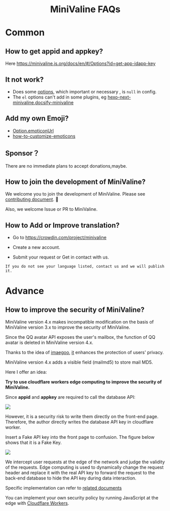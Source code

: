 # <div align="center">MiniValine FAQs</div>

# Common

## How to get appid and appkey?

Here  <https://minivaline.js.org/docs/en/#/Options?id=get-app-idapp-key>



## It not work?

+ Does some [options](https://minivaline.js.org/docs/en/#/Options), which important or necessary , is `null` in config.
+ The `el` options can't add in some plugins, eg [hexo-next-minivaline](https://github.com/MiniValine/hexo-next-minivaline),[docsify-minivaline](https://github.com/MiniValine/docsify-minivaline)



## Add my own Emoji?

+ [Option.emoticonUrl](https://minivaline.js.org/docs/en/#/Options?id=base-options)
+ [how-to-customize-emoticons](https://minivaline.js.org/docs/en/#/Options?id=how-to-customize-emoticons)



## Sponsor？

There are no immediate plans to accept donations,maybe.



## How to join the development of MiniValine?

We welcome you to join the development of MiniValine. Please see [contributing document](https://minivaline.js.org/docs/en/#/Pre-Contribute). 🤗

Also, we welcome Issue or PR to MiniValine.



## How to Add or Improve translation?

-  Go to https://crowdin.com/project/minivaline

-  Create a new account.

-  Submit your request or Get in contact with us.

`
If you do not see your language listed, contact us and we will publish it.
`



# Advance

## How to improve the security of MiniValine?

MiniValine version 4.x makes incompatible modification on the basis of MiniValine version 3.x to improve the security of MiniValine.

Since the QQ avatar API exposes the user's mailbox, the function of QQ avatar is deleted in MiniValine version 4.x.

Thanks to the idea of [imaegoo](https://github.com/imaegoo), [it](https://github.com/imaegoo/Valine) enhances the protection of users' privacy.

MiniValine version 4.x adds a visible field (mailmd5) to store mail MD5.

Here I offer an idea:

**Try to use cloudflare workers edge computing to improve the security of MiniValine.**

Since **appid** and **appkey** are required to call the database API:

![](https://cdn.jsdelivr.net/gh/MHuiG/imgbed/data/2020831194318.png)

However, it is a security risk to write them directly on the front-end page. Therefore, the author directly writes the database API key in cloudflare worker.

Insert a Fake API key into the front page to confusion.  The figure below shows that it is a Fake Key. 

![](https://cdn.jsdelivr.net/gh/MHuiG/imgbed/data/2020831194331.png)

We intercept user requests at the edge of the network and judge the validity of the requests. Edge computing is used to dynamically change the request header and replace it with the real API key to forward the request to the back-end database to hide the API key during data interaction.

Specific implementation can refer to [related documents](https://developers.cloudflare.com/workers/runtime-apis/request)

You can implement your own security policy by running JavaScript at the edge with [Cloudflare Workers](https://workers.cloudflare.com).

